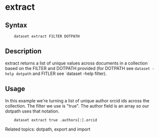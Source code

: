 
# extract

## Syntax

```
    dataset extract FILTER DOTPATH
```

## Description

extract returns a list of unique values across documents in a collection based on the FILTER and
DOTPATH provided (for DOTPATH see `dataset -help dotpath` and FITLER see `dataset -help filter).

## Usage

In this example we're turning a list of unique author orcid ids across the collection. The filter
we use is "true". The author field is an array so our dotpath uses that notation.

```shell
    dataset extract true .authors[:].orcid
```

Related topics: dotpath, export and import

